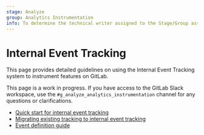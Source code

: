 ```yaml
---
stage: Analyze
group: Analytics Instrumentation
info: To determine the technical writer assigned to the Stage/Group associated with this page, see https://about.gitlab.com/handbook/product/ux/technical-writing/#assignments
---
```


# Internal Event Tracking

This page provides detailed guidelines on using the Internal Event Tracking system to instrument features on GitLab.

This page is a work in progress. If you have access to the GitLab Slack workspace, use the
`#g_analyze_analytics_instrumentation` channel for any questions or clarifications.

- [Quick start for internal event tracking](quick_start.md#quick-start-for-internal-event-tracking)
- [Migrating existing tracking to internal event tracking](migration.md)
- [Event definition guide](event_definition_guide.md)
